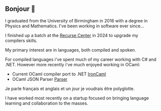 ## Bonjour 👋

I graduated from the University of Birmingham in 2016 with a degree in Physics and Mathematics. I've been working in software ever since...

I finished up a batch at the [Recurse Center](https://www.recurse.com/) in 2024 to upgrade my compilers skills. 

My primary interest are in languages, both compiled and spoken.

For compiled languages i've spent much of my career working with C# and .NET. However more recently i've much enjoyed working in OCaml:
- Current OCaml compiler port to .NET [IronCaml](https://github.com/mattdrobbins/IronCaml)
- OCaml JSON Parser [Parser](https://github.com/mattdrobbins/ocaml_json_parser)

Je parle français et anglais et un jour je voudrais être polyglotte.

I have worked most recently on a startup focused on bringing language learning and collaboration to the masses.
